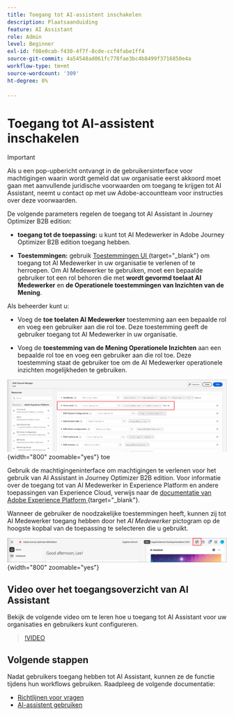 ```yaml
---
title: Toegang tot AI-assistent inschakelen
description: Plaatsaanduiding
feature: AI Assistant
role: Admin
level: Beginner
exl-id: f08e0cab-f430-4f7f-8cde-ccf4fabe1ff4
source-git-commit: 4a54548ad061fc778fae3bc4b8499f3716850e4a
workflow-type: tm+mt
source-wordcount: '309'
ht-degree: 0%

---
```


# Toegang tot AI-assistent inschakelen

>[!IMPORTANT]
>
>Als u een pop-upbericht ontvangt in de gebruikersinterface voor machtigingen waarin wordt gemeld dat uw organisatie eerst akkoord moet gaan met aanvullende juridische voorwaarden om toegang te krijgen tot AI Assistant, neemt u contact op met uw Adobe-accountteam voor instructies over deze voorwaarden.

De volgende parameters regelen de toegang tot AI Assistant in Journey Optimizer B2B edition:

* **toegang tot de toepassing:** u kunt tot AI Medewerker in Adobe Journey Optimizer B2B edition toegang hebben.

* **Toestemmingen:** gebruik [ Toestemmingen UI ](https://experienceleague.adobe.com/en/docs/experience-platform/access-control/abac/permissions-ui/permissions){target="_blank"} om toegang tot AI Medewerker in uw organisatie te verlenen of te herroepen. Om AI Medewerker te gebruiken, moet een bepaalde gebruiker tot een rol behoren die met **wordt gevormd toelaat AI Medewerker** en **de Operationele toestemmingen van Inzichten van de Mening**.

Als beheerder kunt u:

* Voeg de **toe toelaten AI Medewerker** toestemming aan een bepaalde rol en voeg een gebruiker aan die rol toe. Deze toestemming geeft de gebruiker toegang tot AI Medewerker in uw organisatie.

* Voeg de **toestemming van de Mening Operationele Inzichten** aan een bepaalde rol toe en voeg een gebruiker aan die rol toe. Deze toestemming staat de gebruiker toe om de AI Medewerker operationele inzichten mogelijkheden te gebruiken.

![ wijs AI Hulp toestemmingen ](./assets/ai-assistant-permissions.png){width="800" zoomable="yes"} toe

Gebruik de machtigingeninterface om machtigingen te verlenen voor het gebruik van AI Assistant in Journey Optimizer B2B edition. Voor informatie over de toegang tot van AI Medewerker in Experience Platform en andere toepassingen van Experience Cloud, verwijs naar de [ documentatie van Adobe Experience Platform ](https://experienceleague.adobe.com/en/docs/experience-platform/ai-assistant/access){target="_blank"}.

Wanneer de gebruiker de noodzakelijke toestemmingen heeft, kunnen zij tot AI Medewerker toegang hebben door het _AI Medewerker_ pictogram op de hoogste kopbal van de toepassing te selecteren die u gebruikt.

![ AI Hulp pictogram in de toepassingskopbal ](./assets/ai-assistant-icon-header.png){width="800" zoomable="yes"}

## Video over het toegangsoverzicht van AI Assistant

Bekijk de volgende video om te leren hoe u toegang tot AI Assistant voor uw organisaties en gebruikers kunt configureren.

>[!VIDEO](https://video.tv.adobe.com/v/3436470/?learn=on)

## Volgende stappen

Nadat gebruikers toegang hebben tot AI Assistant, kunnen ze de functie tijdens hun workflows gebruiken. Raadpleeg de volgende documentatie:

* [Richtlijnen voor vragen](./question-guidance.md)
* [AI-assistent gebruiken](./use-ai-assistant.md)
